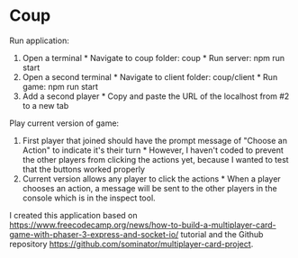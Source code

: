 # Coup

Run application: 
  1. Open a terminal 
    * Navigate to coup folder: coup
    * Run server: npm run start
  2. Open a second terminal
    * Navigate to client folder: coup/client
    * Run game: npm run start
  3. Add a second player
    * Copy and paste the URL of the localhost from #2 to a new tab

Play current version of game:
  1. First player that joined should have the prompt message of "Choose an Action" to indicate it's their turn
    * However, I haven't coded to prevent the other players from clicking the actions yet, because I wanted to test that the buttons worked properly
  2. Current version allows any player to click the actions
    * When a player chooses an action, a message will be sent to the other players in the console which is in the inspect tool.
    
I created this application based on https://www.freecodecamp.org/news/how-to-build-a-multiplayer-card-game-with-phaser-3-express-and-socket-io/ tutorial and the Github repository https://github.com/sominator/multiplayer-card-project.
